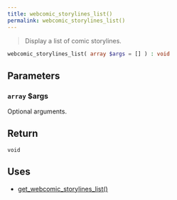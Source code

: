 ```yaml
---
title: webcomic_storylines_list()
permalink: webcomic_storylines_list()
---
```


> Display a list of comic storylines.

```php
webcomic_storylines_list( array $args = [] ) : void
```

## Parameters

### `array` $args
Optional arguments.

## Return

`void`

## Uses
- [get_webcomic_storylines_list()](get_webcomic_storylines_list())
